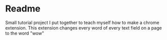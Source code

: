 # Readme

Small tutorial project I put together to teach myself how to make a chrome extension. This extension changes every word of every text field on a page to the word "wow"
